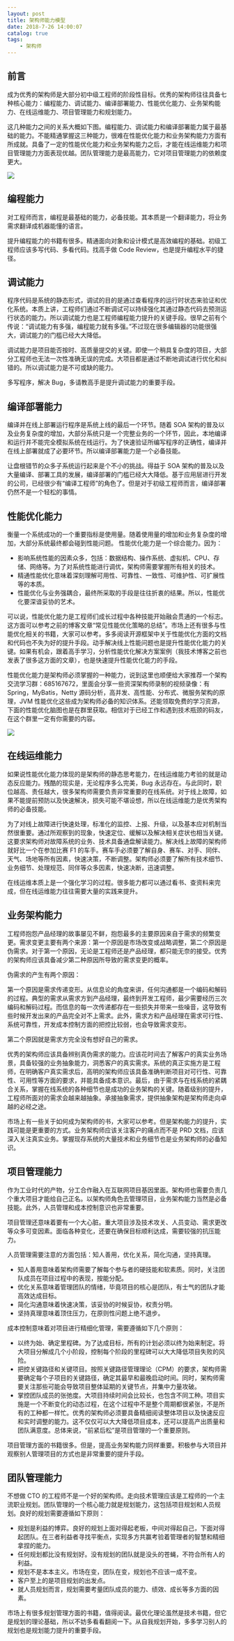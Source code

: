 ```yaml
---
layout: post
title: 架构师能力模型
date: 2018-7-26 14:00:07
catalog: true
tags:
    - 架构师
---
```


## 前言

成为优秀的架构师是大部分初中级工程师的阶段性目标。优秀的架构师往往具备七种核心能力：编程能力、调试能力、编译部署能力、性能优化能力、业务架构能力、在线运维能力、项目管理能力和规划能力。

这几种能力之间的关系大概如下图。编程能力、调试能力和编译部署能力属于最基础的能力。不能精通掌握这三种能力，很难在性能优化能力和业务架构能力方面有所成就。具备了一定的性能优化能力和业务架构能力之后，才能在线运维能力和项目管理能力方面表现优越。团队管理能力是最高能力，它对项目管理能力的依赖度更大。

![](http://img.3xmq.com/e/acb2d4805c47430e8ab2ec253eaea6a6.jpeg?imageView2/2/w/768/format/jpg/interlace/0/q)

## 编程能力

对工程师而言，编程是最基础的能力，必备技能。其本质是一个翻译能力，将业务需求翻译成机器能懂的语言。

提升编程能力的书籍有很多。精通面向对象和设计模式是高效编程的基础。初级工程师应该多写代码、多看代码。找高手做 Code Review，也是提升编程水平的捷径。

## 调试能力

程序代码是系统的静态形式，调试的目的是通过查看程序的运行时状态来验证和优化系统。本质上讲，工程师们通过不断调试可以持续强化其通过静态代码去预测运行状态的能力。所以调试能力也是工程师编程能力提升的关键手段。很早之前有个传说：“调试能力有多强，编程能力就有多强。”不过现在很多编辑器的功能很强大，调试能力的门槛已经大大降低。

调试能力是项目能否按时、高质量提交的关键。即使一个稍具复杂度的项目，大部分工程师也无法一次性准确无误的完成。大项目都是通过不断地调试进行优化和纠错的。所以调试能力是不可或缺的能力。

多写程序，解决 Bug，多请教高手是提升调试能力的重要手段。

## 编译部署能力

编译并在线上部署运行程序是系统上线的最后一个环节。随着 SOA 架构的普及以及业务复杂度的增加，大部分系统只是一个完整业务的一个环节，因此，本地编译和运行并不能完全模拟系统在线运行。为了快速验证所编写程序的正确性，编译并在线上部署就成了必要环节。所以编译部署能力是一个必备技能。

让盘根错节的众多子系统运行起来是个不小的挑战。得益于 SOA 架构的普及以及大量编译、部署工具的发展，编译部署的门槛已经大大降低。基于应用层进行开发的公司，已经很少有“编译工程师”的角色了。但是对于初级工程师而言，编译部署仍然不是一个轻松的事情。

## 性能优化能力

衡量一个系统成功的一个重要指标是使用量。随着使用量的增加和业务复杂度的增加，大部分系统最终都会碰到性能问题。 性能优化能力是一个综合能力。因为：

*   影响系统性能的因素众多，包括：数据结构、操作系统、虚拟机、CPU、存储、网络等。为了对系统性能进行调优，架构师需要掌握所有相关的技术。
*   精通性能优化意味着深刻理解可用性、可靠性、一致性、可维护性、可扩展性等的本质。
*   性能优化与业务强耦合，最终所采取的手段是往往折衷的结果。所以，性能优化要深谙妥协的艺术。

可以说，性能优化能力是工程师们成长过程中各种技能开始融会贯通的一个标志。这方面可以参考之前的博客文章“常见性能优化策略的总结”。市场上还有很多与性能优化相关的书籍，大家可以参考。多多阅读开源框架中关于性能优化方面的文档和代码也不失为好的提升手段。动手解决线上性能问题也是提升性能优化能力的关键。如果有机会，跟着高手学习，分析性能优化解决方案案例（我技术博客之前也发表了很多这方面的文章），也是快速提升性能优化能力的手段。

性能优化能力是架构师必须掌握的一种能力，说到这里也顺便给大家推荐一个架构交流学习群：685167672，里面会分享一些资深架构师录制的视频录像：有 Spring，MyBatis，Netty 源码分析，高并发、高性能、分布式、微服务架构的原理，JVM 性能优化这些成为架构师必备的知识体系。还能领取免费的学习资源，下面的性能优化脑图也是在群里获取。相信对于已经工作和遇到技术瓶颈的码友，在这个群里一定有你需要的内容。

![](http://img.3xmq.com/e/4d0cb5fc10e541c09790043ea93e6450.jpeg?imageView2/2/w/768/format/jpg/interlace/0/q)

## 在线运维能力

如果说性能优化能力体现的是架构师的静态思考能力，在线运维能力考验的就是动态反应能力。残酷的现实是，无论程序多么完美，Bug 永远存在。与此同时，职位越高、责任越大，很多架构师需要负责非常重要的在线系统。对于线上故障，如果不能提前预防以及快速解决，损失可能不堪设想，所以在线运维能力是优秀架构师的必备技能。

为了对线上故障进行快速处理，标准化的监控、上报、升级，以及基本应对机制当然很重要。通过所观察到的现象，快速定位、缓解以及解决相关症状也相当关键。这要求架构师对故障系统的业务、技术具备通盘解读能力。解决线上故障的架构师就好比一个在参加比赛 F1 的车手。赛车手必须要了解自身、赛车、对手、同伴、天气、场地等所有因素，快速决策，不断调整。架构师必须要了解所有技术细节、业务细节、处理规范、同伴等众多因素，快速决断，迅速调整。

在线运维本质上是一个强化学习的过程。很多能力都可以通过看书、查资料来完成，但在线运维能力往往需要大量的实践来提升。

## 业务架构能力

工程师抱怨产品经理的故事屡见不鲜，抱怨最多的主要原因来自于需求的频繁变更。需求变更主要有两个来源：第一个原因是市场改变或战略调整，第二个原因是伪需求。对于第一个原因，无论是工程师还是产品经理，都只能无奈的接受。优秀的架构师应该具备减少第二种原因所导致的需求变更的概率。

伪需求的产生有两个原因：

第一个原因是需求传递变形。从信息论的角度来讲，任何沟通都是一个编码和解码的过程。典型的需求从需求方到产品经理，最终到开发工程师，最少需要经历三次编码和解码过程。而信息的每一次传递都存在一些损失并带来一些噪音，这导致有些时候开发出来的产品完全对不上需求。此外，需求方和产品经理在需求可行性、系统可靠性，开发成本控制方面的把控比较弱，也会导致需求变形。

第二个原因就是需求方完全没有想好自己的需求。

优秀的架构师应该具备辨别真伪需求的能力。应该花时间去了解客户的真实业务场景，具备较强的业务抽象能力，洞悉客户的真实需求。系统的真正实施方是工程师，在明确客户真实需求后，高明的架构师应该具备准确判断项目对可行性、可靠性、可用性等方面的要求，并能具备成本意识。最后，由于需求与在线系统的紧耦合关系，掌握在线系统的各种细节也是成功的业务架构的关键。随着级别的提升，工程师所面对的需求会越来越抽象。承接抽象需求，提供抽象架构是架构师走向卓越的必经之途。

市场上有一些关于如何成为架构师的书，大家可以参考。但是架构能力的提升，实践可能是更重要的方式。业务架构师应该关注客户的痛点而不是 PRD 文档，应该深入关注真实业务。掌握现存系统的大量技术和业务细节也是业务架构师的必备知识。

## 项目管理能力

作为工业时代的产物，分工合作融入在互联网项目基因里面。架构师也需要负责几个重大项目才能给自己正名。以架构师角色去管理项目，业务架构能力当然是必备技能。此外，人员管理和成本控制意识也非常重要。

项目管理还意味着要有一个大心脏。重大项目涉及技术攻关、人员变动、需求更改等众多可变因素。面临各种变化，还要在确保目标顺利达成，需要较强的抗压能力。

人员管理需要注意的方面包括：知人善用，优化关系，简化沟通，坚持真理。

*   知人善用意味着架构师需要了解每个参与者的硬技能和软素质。同时，关注团队成员在项目过程中的表现，按能分配。
*   优化关系意味着管理团队的情绪，毕竟项目的核心是团队，有士气的团队才能高效达成目标。
*   简化沟通意味着快速决策，该妥协的时候妥协，权责分明。
*   坚持真理意味着顶住压力，在原则性问题上绝不退步。

成本控制意味着对项目进行精细化管理，需要遵循如下几个原则：

*   以终为始、确定里程碑。为了达成目标，所有的计划必须以终为始来制定。将大项目分解成几个小阶段，控制每个阶段的里程碑可以大大降低项目失败的风险。
*   把控关键路径和关键项目。按照关键路径管理理论（CPM）的要求，架构师需要确定每个子项目的关键路径，确定其最早和最晚启动时间。同时，架构师需要关注那些可能会导致项目整体延期的关键节点，并集中力量攻破。
*   掌控团队成员的张弛度。大项目持续时间会比较长，也包含不同工种。项目实施是一个不断变化的动态过程，在这个过程中不是整个周期都很紧张，不是所有的工种都一样忙。优秀的架构师必须要具备精细阅读整体项目以及快速反应和实时调整的能力。这不仅仅可以大大降低项目成本，还可以提高产出质量和团队满意度。总体来说，“前紧后松”是项目管理的一个重要原则。

项目管理方面的书籍很多。但是，提高业务架构能力同样重要。积极参与大项目并观察别人管理项目的方式也是非常重要的提升手段。

## 团队管理能力

不想做 CTO 的工程师不是一个好的架构师。走向技术管理应该是工程师的一个主流职业规划。团队管理的一个核心能力就是规划能力，这包括项目规划和人员规划。良好的规划需要遵循如下原则：

*   规划是利益的博弈。良好的规划上面对得起老板，中间对得起自己，下面对得起团队。在三者利益者寻找平衡点，实现多方共赢考验着管理者的智慧和精细拿捏的能力。
*   任何规划都比没有规划好。没有规划的团队就是没头的苍蝇，不符合所有人的利益。
*   规划不是本本主义。市场在变，团队在变，规划也不应该一成不变。
*   客户至上的是项目规划的出发点。
*   就人员规划而言，规划需要考量团队成员的能力、绩效、成长等多方面的因素。

市场上有很多规划管理方面的书籍，值得阅读。最优化理论虽然是技术书籍，但它是规划的理论基础，所以不妨多看看翻阅一下。从自我规划开始，多多学习别人的规划也是规划能力提升的重要手段。